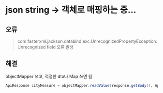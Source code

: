 # json string -> 객체로 매핑하는 중...
## 오류
> com.fasterxml.jackson.databind.exc.UnrecognizedPropertyException: Unrecognized field 오류 발생

## 해결
objectMapper 쓰고, 적절한 dto나 Map 쓰면 됨
```java
ApiResponse cityMeasure = objectMapper.readValue(response.getBody(), ApiResponse.class);
```